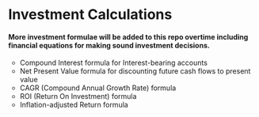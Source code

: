 <h1>Investment Calculations</h1>

<h4>More investment formulae will be added to this repo overtime including financial equations for making sound investment decisions.</h4>

<ul style="list-style-type:circle;">
    <li> Compound Interest formula for Interest-bearing accounts </li>
    <li> Net Present Value formula for discounting future cash flows to present value </li>
    <li> CAGR (Compound Annual Growth Rate) formula </li>
    <li> ROI (Return On Investment) formula </li>
    <li> Inflation-adjusted Return formula </li>
</ul>
